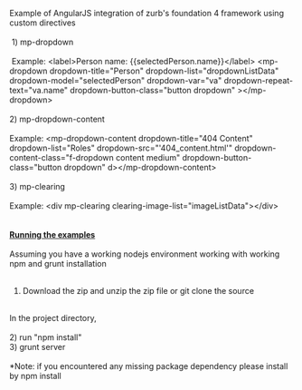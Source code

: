 Example of AngularJS integration of zurb's foundation 4 framework using custom directives<br>
<br>
&nbsp;1) mp-dropdown<br>
<br>
&nbsp;Example: &lt;label&gt;Person name:
{{selectedPerson.name}}&lt;/label&gt; &lt;mp-dropdown
dropdown-title="Person" dropdown-list="dropdownListData"
dropdown-model="selectedPerson" dropdown-var="va"
dropdown-repeat-text="va.name" dropdown-button-class="button dropdown"
&gt;&lt;/mp-dropdown&gt;
<br>
<br>
2) mp-dropdown-content
	<br>
<br>
Example: &lt;mp-dropdown-content dropdown-title="404 Content"
dropdown-list="Roles" dropdown-src="'404_content.html'"
dropdown-content-class="f-dropdown content medium"
dropdown-button-class="button dropdown"
d&gt;&lt;/mp-dropdown-content&gt;<br>
<br>
3) mp-clearing
	<br>
<br>
Example:
	  &lt;div mp-clearing clearing-image-list="imageListData"&gt;&lt;/div&gt;<br>
<br>
<br>
<span style="font-weight: bold; text-decoration: underline;">Running the examples</span><br>
<br>
Assuming you have a working nodejs environment working with working npm and grunt installation<br>
&nbsp;<br>
1) Download the zip and unzip the zip file or git clone the source <br>
<br>
In the project directory, <br>
<br>
2) run "npm install"<br>
3) grunt server<br>
<br>
*Note: if you encountered any missing package dependency please install by npm install <br>
